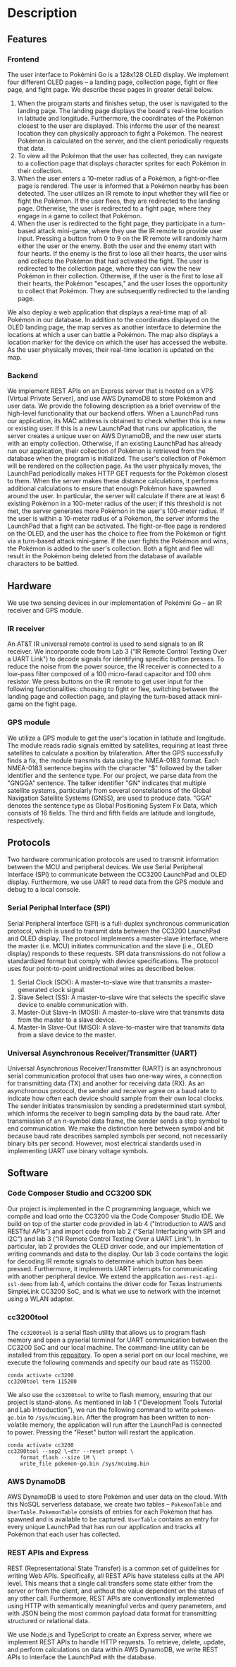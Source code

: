 # Description

## Features

### Frontend

The user interface to Pokémini Go is a 128x128 OLED display. We implement four
different OLED pages – a landing page, collection page, fight or flee page, and
fight page. We describe these pages in greater detail below.

1. When the program starts and finishes setup, the user is navigated to the landing
   page. The landing page displays the board's real-time location in latitude
   and longitude. Furthermore, the coordinates of the Pokémon closest to the
   user are displayed. This informs the user of the nearest location they can
   physically approach to fight a Pokémon. The nearest Pokémon is calculated on
   the server, and the client periodically requests that data.
2. To view all the Pokémon that the user has collected, they can navigate to a
   collection page that displays character sprites for each Pokémon in their
   collection. 
3. When the user enters a 10-meter radius of a Pokémon, a fight-or-flee page
   is rendered. The user is informed that a Pokémon nearby has been detected.
   The user utilizes an IR remote to input whether they will flee or fight the
   Pokémon. If the user flees, they are redirected to the landing page.
   Otherwise, the user is redirected to a fight page, where they engage in a
   game to collect that Pokémon.
4. When the user is redirected to the fight page, they participate in a
   turn-based attack mini-game, where they use the IR remote to provide user
   input. Pressing a button from 0 to 9 on the IR remote will randomly harm
   either the user or the enemy. Both the user and the enemy start with four
   hearts. If the enemy is the first to lose all their hearts, the user wins and
   collects the Pokémon that had activated the fight. The user is redirected to
   the collection page, where they can view the new Pokémon in their collection.
   Otherwise, if the user is the first to lose all their hearts, the Pokémon
   "escapes," and the user loses the opportunity to collect that Pokémon. They
   are subsequently redirected to the landing page.

We also deploy a web application that displays a real-time map of all Pokémon in
our database. In addition to the coordinates displayed on the OLED landing page,
the map serves as another interface to determine the locations at which a user
can battle a Pokémon. The map also displays a location marker for the device on
which the user has accessed the website. As the user physically moves, their
real-time location is updated on the map. 

### Backend

We implement REST APIs on an Express server that is hosted on a VPS (Virtual
Private Server), and use AWS DynamoDB to store Pokémon and user data. We provide
the following description as a brief overview of the high-level functionality
that our backend offers. When a LaunchPad runs our application, its MAC address
is obtained to check whether this is a new or existing user. If this is a new
LaunchPad that runs our application, the server creates a unique user on AWS
DynamoDB, and the new user starts with an empty collection. Otherwise, if an
existing LaunchPad has already run our application, their collection of Pokémon
is retrieved from the database when the program is initialized. The user's
collection of Pokémon will be rendered on the collection page. As the user
physically moves, the LaunchPad periodically makes HTTP GET requests for the
Pokémon closest to them. When the server makes these distance calculations, it
performs additional calculations to ensure that enough Pokémon have spawned
around the user. In particular, the server will calculate if there are at least
6 existing Pokémon in a 100-meter radius of the user; if this threshold is not
met, the server generates more Pokémon in the user's 100-meter radius. If the
user is within a 10-meter radius of a Pokémon, the server informs the LaunchPad
that a fight can be activated. The fight-or-flee page is rendered on the OLED,
and the user has the choice to flee from the Pokémon or fight via a turn-based
attack mini-game. If the user fights the Pokémon and wins, the Pokémon is added
to the user's collection. Both a fight and flee will result in the Pokémon being
deleted from the database of available characters to be battled.

## Hardware

We use two sensing devices in our implementation of Pokémini Go – an IR receiver
and GPS module.

### IR receiver

An AT&T IR universal remote control is used to send signals to an IR receiver.
We incorporate code from Lab 3 ("IR Remote Control Texting Over a UART Link") to
decode signals for identifying specific button presses. To reduce the noise from
the power source, the IR receiver is connected to a low-pass filter composed of
a 100 micro-farad capacitor and 100 ohm resistor. We press buttons on the IR
remote to get user input for the following functionalities: choosing to fight or
flee, switching between the landing page and collection page, and playing the
turn-based attack mini-game on the fight page.

### GPS module

We utilize a GPS module to get the user's location in latitude and longitude.
The module reads radio signals emitted by satellites, requiring at least three
satellites to calculate a position by trilateration. After the GPS successfully
finds a fix, the module transmits data using the NMEA-0183 format. Each
NMEA-0183 sentence begins with the character "$" followed by the talker
identifier and the sentence type. For our project, we parse data from the
"GNGGA" sentence. The talker identifier "GN" indicates that multiple satellite
systems, particularly from several constellations of the Global Navigation
Satellite Systems (GNSS), are used to produce data. "GGA" denotes the sentence
type as Global Positioning System Fix Data, which consists of 16 fields. The
third and fifth fields are latitude and longitude, respectively.

## Protocols

Two hardware communication protocols are used to transmit information between
the MCU and peripheral devices. We use Serial Peripheral Interface (SPI) to
communicate between the CC3200 LaunchPad and OLED display. Furthermore, we use
UART to read data from the GPS module and debug to a local console.

### Serial Periphal Interface (SPI)

Serial Peripheral Interface (SPI) is a full-duplex synchronous communication
protocol, which is used to transmit data between the CC3200 LaunchPad and OLED
display. The protocol implements a master-slave interface, where the master
(i.e. MCU) initiates communication and the slave (i.e., OLED display) responds
to these requests. SPI data transmissions do not follow a standardized format
but comply with device specifications. The protocol uses four point-to-point
unidirectional wires as described below.

1. Serial Clock (SCK): A master-to-slave wire that transmits a master-generated
   clock signal.
2. Slave Select (SS): A master-to-slave wire that selects the specific slave
   device to enable communication with.
3. Master-Out Slave-In (MOSI): A master-to-slave wire that transmits data from
   the master to a slave device.
4. Master-In Slave-Out (MISO): A slave-to-master wire that transmits data from a
   slave device to the master.

### Universal Asynchronous Receiver/Transmitter (UART)

Universal Asynchronous Receiver/Transmitter (UART) is an asynchronous serial
communication protocol that uses two one-way wires, a connection for
transmitting data (TX) and another for receiving data (RX). As an asynchronous
protocol, the sender and receiver agree on a baud rate to indicate how often
each device should sample from their own local clocks. The sender initiates
transmission by sending a predetermined start symbol, which informs the receiver
to begin sampling data by the baud rate. After transmission of an $n$-symbol
data frame, the sender sends a stop symbol to end communication. We make the
distinction here between symbol and bit because baud rate describes sampled
symbols per second, not necessarily binary bits per second. However, most
electrical standards used in implementing UART use binary voltage symbols.

## Software

### Code Composer Studio and CC3200 SDK

Our project is implemented in the C programming language, which we compile and
load onto the CC3200 via the Code Composer Studio IDE. We build on top of the
starter code provided in lab 4 ("Introduction to AWS and RESTful APIs") and
import code from lab 2 ("Serial Interfacing with SPI and I2C") and lab 3 ("IR
Remote Control Texting Over a UART Link"). In particular, lab 2 provides the
OLED driver code, and our implementation of writing commands and data to the
display. Our lab 3 code contains the logic for decoding IR remote signals to
determine which button has been pressed. Furthermore, it implements UART
interrupts for communicating with another peripheral device. We extend the
application `aws-rest-api-ssl-demo` from lab 4, which contains the driver code
for Texas Instruments SimpleLink CC3200 SoC, and is what we use to network with
the internet using a WLAN adapter.

### cc3200tool

The `cc3200tool` is a serial flash utility that allows us to program flash
memory and open a pyserial terminal for UART communication between the CC3200
SoC and our local machine. The command-line utility can be installed from this
[repository](https://github.com/toniebox-reverse-engineering/cc3200tool).
To open a serial port on our local machine, we execute the following commands
and specify our baud rate as 115200.

```
conda activate cc3200
cc3200tool term 115200
```

We also use the `cc3200tool` to write to flash memory, ensuring that our project
is stand-alone. As mentioned in lab 1 ("Development Tools Tutorial and Lab
Introduction"), we run the following command to write `pokemon-go.bin` to
`/sys/mcuimg.bin`. After the program has been written to non-volatile memory,
the application will run after the LaunchPad is connected to power. Pressing the
"Reset" button will restart the application. 

```
conda activate cc3200
cc3200tool --sop2 \~dtr --reset prompt \
    format_flash --size 1M \
    write_file pokemon-go.bin /sys/mcuimg.bin
```

### AWS DynamoDB

AWS DynamoDB is used to store Pokémon and user data on the cloud. With this
NoSQL serverless database, we create two tables – `PokemonTable` and
`UserTable`. `PokemonTable` consists of entries for each Pokémon that has
spawned and is available to be captured. `UserTable` contains an entry for every
unique LaunchPad that has run our application and tracks all Pokémon that each
user has collected. 

### REST APIs and Express

REST (Representational State Transfer) is a common set of guidelines for writing
Web APIs. Specifically, all REST APIs have stateless calls at the API level.
This means that a single call transfers some state either from the server or
from the client, and without the value dependent on the status of any other
call. Furthermore, REST APIs are conventionally implemented using HTTP with
semantically meaningful verbs and query parameters, and with JSON being the most
common payload data format for transmitting structured or relational data.

We use Node.js and TypeScript to create an Express server, where we implement
REST APIs to handle HTTP requests. To retrieve, delete, update, and perform
calculations on data within AWS DynamoDB, we write REST APIs to interface the
LaunchPad with the database. 
